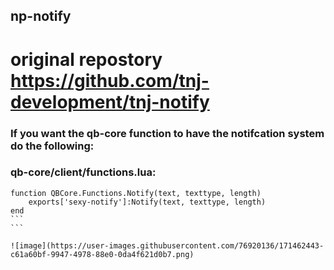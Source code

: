 ## np-notify
# original repostory https://github.com/tnj-development/tnj-notify

### If you want the qb-core function to have the notifcation system do the following:
### qb-core/client/functions.lua:

``````
function QBCore.Functions.Notify(text, texttype, length)
    exports['sexy-notify']:Notify(text, texttype, length)
end
```
```

![image](https://user-images.githubusercontent.com/76920136/171462443-c61a60bf-9947-4978-88e0-0da4f621d0b7.png)
